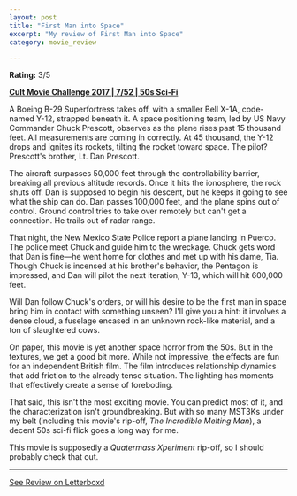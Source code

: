 ```yaml
---
layout: post
title: "First Man into Space"
excerpt: "My review of First Man into Space"
category: movie_review

---
```


**Rating:** 3/5

<b><a href="https://boxd.it/q7TYk/detail">Cult Movie Challenge 2017 | 7/52 | 50s Sci-Fi</a></b>

A Boeing B-29 Superfortress takes off, with a smaller Bell X-1A, code-named Y-12, strapped beneath it. A space positioning team, led by US Navy Commander Chuck Prescott, observes as the plane rises past 15 thousand feet. All measurements are coming in correctly. At 45 thousand, the Y-12 drops and ignites its rockets, tilting the rocket toward space. The pilot? Prescott's brother, Lt. Dan Prescott.

The aircraft surpasses 50,000 feet through the controllability barrier, breaking all previous altitude records. Once it hits the ionosphere, the rock shuts off. Dan is supposed to begin his descent, but he keeps it going to see what the ship can do. Dan passes 100,000 feet, and the plane spins out of control. Ground control tries to take over remotely but can't get a connection. He trails out of radar range.

That night, the New Mexico State Police report a plane landing in Puerco. The police meet Chuck and guide him to the wreckage. Chuck gets word that Dan is fine—he went home for clothes and met up with his dame, Tia. Though Chuck is incensed at his brother's behavior, the Pentagon is impressed, and Dan will pilot the next iteration, Y-13, which will hit 600,000 feet.

Will Dan follow Chuck's orders, or will his desire to be the first man in space bring him in contact with something unseen? I'll give you a hint: it involves a dense cloud, a fuselage encased in an unknown rock-like material, and a ton of slaughtered cows.

On paper, this movie is yet another space horror from the 50s. But in the textures, we get a good bit more. While not impressive, the effects are fun for an independent British film. The film introduces relationship dynamics that add friction to the already tense situation. The lighting has moments that effectively create a sense of foreboding.

That said, this isn't the most exciting movie. You can predict most of it, and the characterization isn't groundbreaking. But with so many MST3Ks under my belt (including this movie's rip-off, <i>The Incredible Melting Man</i>), a decent 50s sci-fi flick goes a long way for me.

This movie is supposedly a <i>Quatermass Xperiment</i> rip-off, so I should probably check that out.

<hr>

[See Review on Letterboxd](https://boxd.it/97bvIZ)
